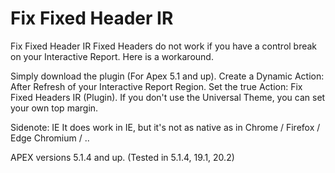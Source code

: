 # Fix Fixed Header IR
Fix Fixed Header IR
Fixed Headers do not work if you have a control break on your Interactive Report.
Here is a workaround.

Simply download the plugin (For Apex 5.1 and up).
Create a Dynamic Action: After Refresh of your Interactive Report Region.
Set the true Action: Fix Fixed Headers IR (Plugin).
If you don't use the Universal Theme, you can set your own top margin.

Sidenote: IE
It does work in IE, but it's not as native as in Chrome / Firefox / Edge Chromium / ..

APEX versions	 5.1.4 and up. (Tested in  5.1.4, 19.1, 20.2)
